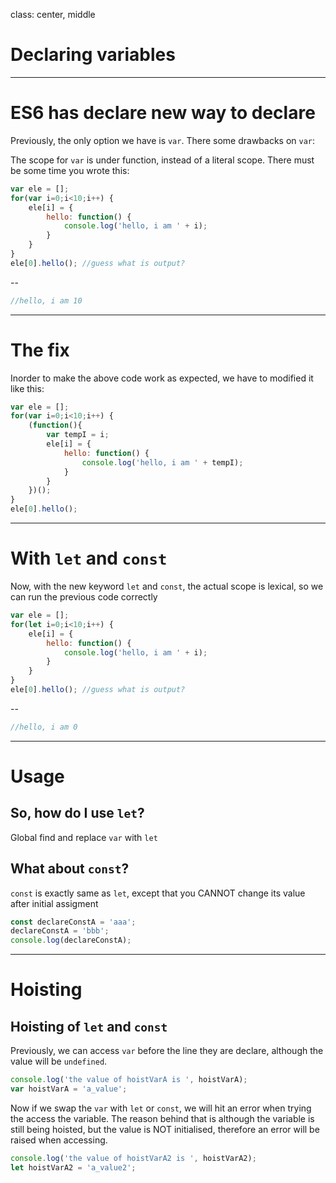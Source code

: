 class: center, middle

# Declaring variables

---

# ES6 has declare new way to declare

Previously, the only option we have is `var`. There some drawbacks on `var`:

The scope for `var` is under function, instead of a literal scope. There must be some time you wrote this:

```javascript
var ele = [];
for(var i=0;i<10;i++) {
	ele[i] = {
		hello: function() {
			console.log('hello, i am ' + i);
		}
	}
}
ele[0].hello(); //guess what is output?
```

--

```javascript
//hello, i am 10
```

---

# The fix

Inorder to make the above code work as expected, we have to modified it like this:


```javascript
var ele = [];
for(var i=0;i<10;i++) {
	(function(){
		var tempI = i;
		ele[i] = {
			hello: function() {
				console.log('hello, i am ' + tempI);
			}
		}
	})();
}
ele[0].hello();
```

---

# With `let` and `const`

Now, with the new keyword `let` and `const`, the actual scope is lexical, so we can run the previous code correctly

```javascript
var ele = [];
for(let i=0;i<10;i++) {
	ele[i] = {
		hello: function() {
			console.log('hello, i am ' + i);
		}
	}
}
ele[0].hello(); //guess what is output?
```

--

```javascript
//hello, i am 0
```

---

# Usage

## So, how do I use `let`?

Global find and replace `var` with `let`

## What about `const`?

`const` is exactly same as `let`, except that you CANNOT change its value after initial assigment

```javascript
const declareConstA = 'aaa';
declareConstA = 'bbb';
console.log(declareConstA);
```

---

# Hoisting

## Hoisting of `let` and `const`

Previously, we can access `var` before the line they are declare, although the value will be ```undefined```.

```javascript
console.log('the value of hoistVarA is ', hoistVarA);
var hoistVarA = 'a_value';
```

Now if we swap the `var` with `let` or `const`, we will hit an error when trying the access the variable.
The reason behind that is although the variable is still being hoisted, but the value is NOT initialised, therefore an error will be raised when accessing.

```javascript
console.log('the value of hoistVarA2 is ', hoistVarA2);
let hoistVarA2 = 'a_value2';
```



